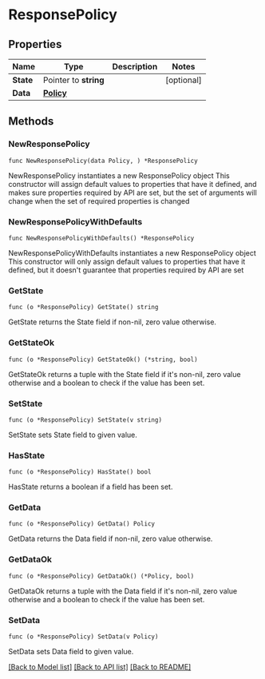 # ResponsePolicy

## Properties

Name | Type | Description | Notes
------------ | ------------- | ------------- | -------------
**State** | Pointer to **string** |  | [optional] 
**Data** | [**Policy**](Policy.md) |  | 

## Methods

### NewResponsePolicy

`func NewResponsePolicy(data Policy, ) *ResponsePolicy`

NewResponsePolicy instantiates a new ResponsePolicy object
This constructor will assign default values to properties that have it defined,
and makes sure properties required by API are set, but the set of arguments
will change when the set of required properties is changed

### NewResponsePolicyWithDefaults

`func NewResponsePolicyWithDefaults() *ResponsePolicy`

NewResponsePolicyWithDefaults instantiates a new ResponsePolicy object
This constructor will only assign default values to properties that have it defined,
but it doesn't guarantee that properties required by API are set

### GetState

`func (o *ResponsePolicy) GetState() string`

GetState returns the State field if non-nil, zero value otherwise.

### GetStateOk

`func (o *ResponsePolicy) GetStateOk() (*string, bool)`

GetStateOk returns a tuple with the State field if it's non-nil, zero value otherwise
and a boolean to check if the value has been set.

### SetState

`func (o *ResponsePolicy) SetState(v string)`

SetState sets State field to given value.

### HasState

`func (o *ResponsePolicy) HasState() bool`

HasState returns a boolean if a field has been set.

### GetData

`func (o *ResponsePolicy) GetData() Policy`

GetData returns the Data field if non-nil, zero value otherwise.

### GetDataOk

`func (o *ResponsePolicy) GetDataOk() (*Policy, bool)`

GetDataOk returns a tuple with the Data field if it's non-nil, zero value otherwise
and a boolean to check if the value has been set.

### SetData

`func (o *ResponsePolicy) SetData(v Policy)`

SetData sets Data field to given value.



[[Back to Model list]](../README.md#documentation-for-models) [[Back to API list]](../README.md#documentation-for-api-endpoints) [[Back to README]](../README.md)


